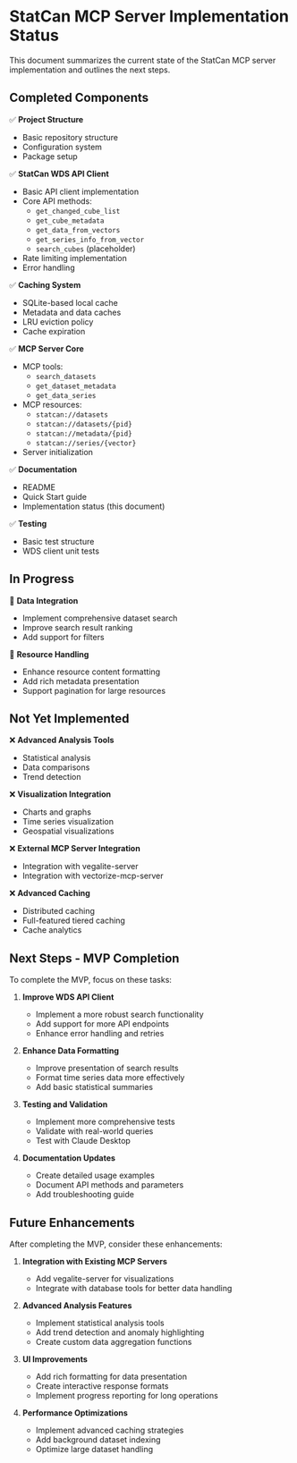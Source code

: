 # StatCan MCP Server Implementation Status

This document summarizes the current state of the StatCan MCP server implementation and outlines the next steps.

## Completed Components

✅ **Project Structure**
- Basic repository structure
- Configuration system
- Package setup

✅ **StatCan WDS API Client**
- Basic API client implementation
- Core API methods:
  - `get_changed_cube_list`
  - `get_cube_metadata`
  - `get_data_from_vectors`
  - `get_series_info_from_vector`
  - `search_cubes` (placeholder)
- Rate limiting implementation
- Error handling

✅ **Caching System**
- SQLite-based local cache
- Metadata and data caches
- LRU eviction policy
- Cache expiration

✅ **MCP Server Core**
- MCP tools:
  - `search_datasets`
  - `get_dataset_metadata`
  - `get_data_series`
- MCP resources:
  - `statcan://datasets`
  - `statcan://datasets/{pid}`
  - `statcan://metadata/{pid}`
  - `statcan://series/{vector}`
- Server initialization

✅ **Documentation**
- README
- Quick Start guide
- Implementation status (this document)

✅ **Testing**
- Basic test structure
- WDS client unit tests

## In Progress

🔄 **Data Integration**
- Implement comprehensive dataset search
- Improve search result ranking
- Add support for filters

🔄 **Resource Handling**
- Enhance resource content formatting
- Add rich metadata presentation
- Support pagination for large resources

## Not Yet Implemented

❌ **Advanced Analysis Tools**
- Statistical analysis
- Data comparisons
- Trend detection

❌ **Visualization Integration**
- Charts and graphs
- Time series visualization
- Geospatial visualizations

❌ **External MCP Server Integration**
- Integration with vegalite-server
- Integration with vectorize-mcp-server

❌ **Advanced Caching**
- Distributed caching
- Full-featured tiered caching
- Cache analytics

## Next Steps - MVP Completion

To complete the MVP, focus on these tasks:

1. **Improve WDS API Client**
   - Implement a more robust search functionality
   - Add support for more API endpoints
   - Enhance error handling and retries

2. **Enhance Data Formatting**
   - Improve presentation of search results
   - Format time series data more effectively
   - Add basic statistical summaries

3. **Testing and Validation**
   - Implement more comprehensive tests
   - Validate with real-world queries
   - Test with Claude Desktop

4. **Documentation Updates**
   - Create detailed usage examples
   - Document API methods and parameters
   - Add troubleshooting guide

## Future Enhancements

After completing the MVP, consider these enhancements:

1. **Integration with Existing MCP Servers**
   - Add vegalite-server for visualizations
   - Integrate with database tools for better data handling

2. **Advanced Analysis Features**
   - Implement statistical analysis tools
   - Add trend detection and anomaly highlighting
   - Create custom data aggregation functions

3. **UI Improvements**
   - Add rich formatting for data presentation
   - Create interactive response formats
   - Implement progress reporting for long operations

4. **Performance Optimizations**
   - Implement advanced caching strategies
   - Add background dataset indexing
   - Optimize large dataset handling